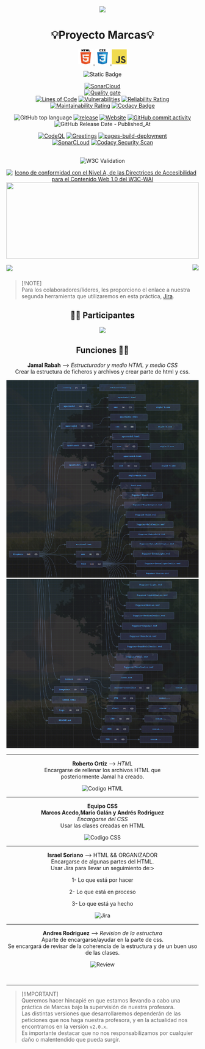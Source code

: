 



<div align="center">
<img src="https://github.com/IsraC0d33/Proyecto1Marcas/blob/main/assets/marca.gif" width="400">
</div>


<h1 align="center">💡Proyecto Marcas💡</h1>


<p align="center">
  <a href="https://www.w3.org/html/" target="_blank" rel="noreferrer"> 
    <img src="https://raw.githubusercontent.com/devicons/devicon/master/icons/html5/html5-original-wordmark.svg" alt="html5" width="40" height="40"/> 
  </a>
  <a href="https://www.w3schools.com/css/" target="_blank" rel="noreferrer">
    <img src="https://raw.githubusercontent.com/devicons/devicon/master/icons/css3/css3-original-wordmark.svg" alt="css3" width="40" height="40"/>
  </a>
  <a href="https://developer.mozilla.org/en-US/docs/Web/JavaScript" target="_blank" rel="noreferrer">
    <img src="https://raw.githubusercontent.com/devicons/devicon/master/icons/javascript/javascript-original.svg" alt="javascript" width="40" height="40"/>
  </a> 
</p>

<div align="center">


![Static Badge](https://img.shields.io/badge/Saludos-Bienvenidos%20a%20nuestra%20Practica-orange?style=for-the-badge&logo=bandsintown&logoColor=%23fff)

[![SonarCloud](https://sonarcloud.io/images/project_badges/sonarcloud-white.svg)](https://sonarcloud.io/summary/new_code?id=IsraC0d33_Proyecto1Marcas)
<br>
[![Quality gate](https://sonarcloud.io/api/project_badges/quality_gate?project=IsraC0d33_Proyecto1Marcas)](https://sonarcloud.io/summary/new_code?id=IsraC0d33_Proyecto1Marcas)
<br>
[![Lines of Code](https://sonarcloud.io/api/project_badges/measure?project=IsraC0d33_Proyecto1Marcas&metric=ncloc)](https://sonarcloud.io/summary/new_code?id=IsraC0d33_Proyecto1Marcas)
[![Vulnerabilities](https://sonarcloud.io/api/project_badges/measure?project=IsraC0d33_Proyecto1Marcas&metric=vulnerabilities)](https://sonarcloud.io/summary/new_code?id=IsraC0d33_Proyecto1Marcas)
[![Reliability Rating](https://sonarcloud.io/api/project_badges/measure?project=IsraC0d33_Proyecto1Marcas&metric=reliability_rating)](https://sonarcloud.io/summary/new_code?id=IsraC0d33_Proyecto1Marcas)
[![Maintainability Rating](https://sonarcloud.io/api/project_badges/measure?project=IsraC0d33_Proyecto1Marcas&metric=sqale_rating)](https://sonarcloud.io/summary/new_code?id=IsraC0d33_Proyecto1Marcas)
[![Codacy Badge](https://app.codacy.com/project/badge/Grade/103f6e4133a542b3ab5aa9a1a0d2d9dd)](https://app.codacy.com/gh/IsraC0d33/Proyecto1Marcas/dashboard?utm_source=gh&utm_medium=referral&utm_content=&utm_campaign=Badge_grade)


![GitHub top language](https://img.shields.io/github/languages/top/IsraC0d33/Proyecto1Marcas?logo=html5)
[![release](https://img.shields.io/github/v/release/IsraC0d33/Proyecto1Marcas)](https://github.com/IsraC0d33/Proyecto1Marcas/releases)
[![Website](https://img.shields.io/website?url=https%3A%2F%2Fisrac0d33.github.io%2FProyecto1Marcas%2F&logo=webauthn&logoColor=%23000&labelColor=%23fff)](https://israc0d33.github.io/Proyecto1Marcas/)
[![GitHub commit activity](https://img.shields.io/github/commit-activity/t/IsraC0d33/Proyecto1Marcas)](https://github.com/IsraC0d33/Proyecto1Marcas/graphs/contributors)
![GitHub Release Date - Published_At](https://img.shields.io/github/release-date/IsraC0d33/Proyecto1Marcas?display_date=published_at&logo=wakatime&logoColor=%23EE3124)
<br>




[![CodeQL](https://github.com/IsraC0d33/Proyecto1Marcas/actions/workflows/codeql.yml/badge.svg)](https://github.com/IsraC0d33/Proyecto1Marcas/actions/workflows/codeql.yml)
[![Greetings](https://github.com/IsraC0d33/Proyecto1Marcas/actions/workflows/greetings.yml/badge.svg)](https://github.com/IsraC0d33/Proyecto1Marcas/actions/workflows/greetings.yml)
[![pages-build-deployment](https://github.com/IsraC0d33/Proyecto1Marcas/actions/workflows/pages/pages-build-deployment/badge.svg)](https://github.com/IsraC0d33/Proyecto1Marcas/actions/workflows/pages/pages-build-deployment)
<br>
[![SonarCLoud](https://github.com/IsraC0d33/Proyecto1Marcas/actions/workflows/SonarCloud.yml/badge.svg)](https://github.com/IsraC0d33/Proyecto1Marcas/actions/workflows/SonarCloud.yml)
[![Codacy Security Scan](https://github.com/IsraC0d33/Proyecto1Marcas/actions/workflows/codacy.yml/badge.svg)](https://github.com/IsraC0d33/Proyecto1Marcas/actions/workflows/codacy.yml)
<br>
<br>

![W3C Validation](https://img.shields.io/w3c-validation/html?targetUrl=https%3A%2F%2Fvalidator.w3.org%2Fnu%3F%2Fdoc%3Dhttps%253A%252F%252Fgithub.com%252FIsraC0d33%252FProyecto1Marcas%252Fblob%252Fmain%252Findex.html&preset=HTML%2C%20SVG%201.1%2C%20MathML%203.0&style=plastic&logo=w3schools)

<a href="http://www.w3.org/WAI/WCAG1A-Conformance" title="Explicación del Nivel A de Conformidad">
<img height="42" width="98" src="http://www.w3.org/WAI/wcag1A-blue" alt="Icono de conformidad con el Nivel A, de las Directrices de Accesibilidad para el Contenido Web 1.0 del W3C-WAI"></a>

</div>

<img align="center" width="100%" height="200" src="https://www.scgchemicals.com/assets/img/element/dot-banner.png" />

<br>

<img align="right" height="100" src="https://i.pinimg.com/originals/6b/f0/c8/6bf0c8ea5b563be2089d4f92836f719c.gif"  /><img align="center" height="100" src="https://i.pinimg.com/originals/6b/f0/c8/6bf0c8ea5b563be2089d4f92836f719c.gif"  />
<br>

###





> [!NOTE]\
> Para los colaboradores/líderes, les proporciono el enlace a nuestra segunda herramienta que utilizaremos en esta práctica, [Jira](https://pruebaisra.atlassian.net/jira/software/projects/KAN/boards/1).

<div align="center">

## 🧑‍💻 Participantes 

<a href="https://github.com/IsraC0d33/Proyecto1Marcas/graphs/contributors"><img src="https://contrib.rocks/image?repo=IsraC0d33/Proyecto1Marcas" /></a>

## Funciones 🧑‍💻
**Jamal Rabah** --> _Estructurador y medio HTML y medio CSS_
<br>
Crear la estructura de ficheros y archivos y crear parte de html y css.

![Estructura](https://github.com/IsraC0d33/Proyecto1Marcas/blob/main/assets/estructura1.png)
![Estructura](https://github.com/IsraC0d33/Proyecto1Marcas/blob/main/assets/estructura2.png)

-------------------------------------------------------------------------------------

**Roberto Ortiz** --> _HTML_
<br>
Encargarse de rellenar los archivos HTML que posteriormente Jamal ha creado.

![Codigo HTML](https://github.com/IsraC0d33/Proyecto1Marcas/assets/150441668/52bbf39a-178b-4b53-8f03-21f3ec3b8881)

-------------------------------------------------------------------------------------

**Equipo CSS**
<br>
**Marcos Acedo,Mario Galán y Andrés Rodriguez**
<br>
_Encargarse del CSS_
<br>
Usar las clases creadas en HTML

![Codigo CSS](https://github.com/IsraC0d33/Proyecto1Marcas/assets/150441668/6d4732da-7c8b-454b-b931-4a82e14dc684)

-------------------------------------------------------------------------------------

**Israel Soriano** --> HTML && ORGANIZADOR
<br>
Encargarse de algunas partes del HTML.
<br>
Usar Jira para llevar un seguimiento de:>
  
1- Lo que está por hacer
  
2- Lo que está en proceso

3- Lo que está ya hecho

![Jira](https://github.com/IsraC0d33/Proyecto1Marcas/assets/150441668/6d58a8d9-b76c-477b-a9ad-0d53d3357624)

-------------------------------------------------------------------------------------

**Andres Rodriguez** --> _Revision de la estructura_
<br>
Aparte de encargarse/ayudar en la parte de css.
<br>
Se encargará de revisar de la coherencia de la estructura y de un buen uso de las clases.

![Review](https://github.com/IsraC0d33/Proyecto1Marcas/assets/104717038/fa05b958-073c-417e-a63d-a6ca4c6ebfdb)


<br>
<hr>
</div>

> [!IMPORTANT]\
> Queremos hacer hincapié en que estamos llevando a cabo una práctica de Marcas bajo la supervisión de nuestra profesora.\
> Las distintas versiones que desarrollaremos dependerán de las peticiones que nos haga nuestra profesora, y en la actualidad nos encontramos en la versión `v2.0.x`.\
> Es importante destacar que no nos responsabilizamos por cualquier daño o malentendido que pueda surgir.


